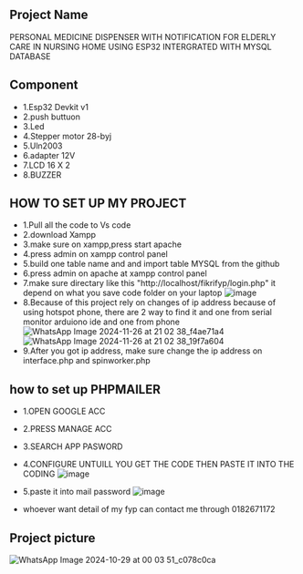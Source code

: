 ## Project Name
PERSONAL MEDICINE DISPENSER WITH NOTIFICATION FOR ELDERLY CARE IN NURSING HOME USING ESP32 INTERGRATED WITH MYSQL DATABASE

## Component
- 1.Esp32 Devkit v1
- 2.push buttuon
- 3.Led
- 4.Stepper motor 28-byj
- 5.Uln2003
- 6.adapter 12V
- 7.LCD 16 X 2
- 8.BUZZER

## HOW TO SET UP MY PROJECT
- 1.Pull all the code to Vs code
- 2.download Xampp
- 3.make sure on xampp,press start apache
- 4.press admin on xampp control panel
- 5.build one table name and and import table MYSQL from the github
- 6.press admin on apache at xampp control panel
- 7.make sure directary like this "http://localhost/fikrifyp/login.php" it depend on what you save code folder on your laptop
![image](https://github.com/user-attachments/assets/846170e3-5e10-48b6-8eb2-6283505857b1)
- 8.Because of this project rely on changes of ip address because of using hotspot phone, there are 2 way to find it and one from serial monitor arduiono ide and one from phone
![WhatsApp Image 2024-11-26 at 21 02 38_f4ae71a4](https://github.com/user-attachments/assets/62899efe-a4fe-4a3c-8d28-37c3e98d1374)
![WhatsApp Image 2024-11-26 at 21 02 38_19f7a604](https://github.com/user-attachments/assets/e5327860-2920-4282-a8d0-ebfdee74ebe2)
- 9.After you got ip address, make sure change the ip address on interface.php and spinworker.php

## how to set up PHPMAILER
- 1.OPEN GOOGLE ACC
- 2.PRESS MANAGE ACC
- 3.SEARCH APP PASWORD
- 4.CONFIGURE UNTUILL YOU GET THE CODE THEN PASTE IT INTO THE CODING
![image](https://github.com/user-attachments/assets/29b8539b-efae-4469-9b09-5c093912f332)
- 5.paste it into mail password
![image](https://github.com/user-attachments/assets/190bc252-5bc8-43b5-9d90-2449f43d5656)

- whoever want detail of my fyp can contact me through 0182671172


## Project picture
![WhatsApp Image 2024-10-29 at 00 03 51_c078c0ca](https://github.com/user-attachments/assets/6b3320ec-c23b-469d-a459-3c3e9d010dbd)



